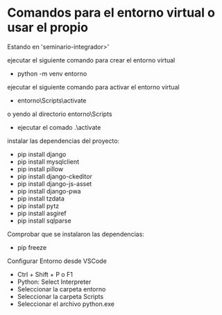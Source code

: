 # Comandos para el entorno virtual o usar el propio

Estando en 'seminario-integrador>' 

ejecutar el siguiente comando para crear el entorno virtual
- python -m venv entorno

ejecutar el siguiente comando para activar el entorno virtual
- entorno\Scripts\activate 

o yendo al directorio entorno\Scripts 
- ejecutar el comado .\activate
 
instalar las dependencias del proyecto: 
- pip install django
- pip install mysqlclient
- pip install pillow
- pip install django-ckeditor
- pip install django-js-asset
- pip install django-pwa
- pip install tzdata
- pip install pytz
- pip install asgiref
- pip install sqlparse

Comprobar que se instalaron las dependencias:
- pip freeze

Configurar Entorno desde VSCode
- Ctrl + Shift + P o F1
- Python: Select Interpreter
- Seleccionar la carpeta entorno
- Seleccionar la carpeta Scripts
- Seleccionar el archivo python.exe